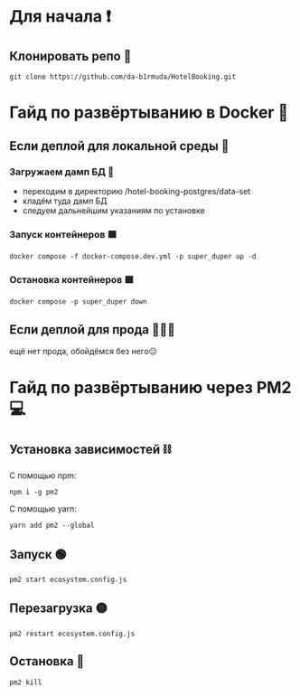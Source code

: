 # Для начала ❗

## Клонировать репо 💎

```
git clone https://github.com/da-b1rmuda/HotelBooking.git
```

# Гайд по развёртыванию в Docker 🐳

## Если деплой для локальной среды 🔨

### Загружаем дамп БД 📀

- переходим в директорию /hotel-booking-postgres/data-set
- кладём туда дамп БД
- следуем дальнейшим указаниям по установке

### Запуск контейнеров 🟩

```
docker compose -f docker-compose.dev.yml -p super_duper up -d
```

### Остановка контейнеров 🟥

```
docker compose -p super_duper down
```

## Если деплой для прода 💢💢💢

ещё нет прода, обойдёмся без него😐

# Гайд по развёртыванию через PM2 💻

## Установка зависимостей ⛓

С помощью npm:

```
npm i -g pm2
```

С помощью yarn:

```
yarn add pm2 --global
```

## Запуск 🟢

```
pm2 start ecosystem.config.js
```

## Перезагрузка 🟡

```
pm2 restart ecosystem.config.js
```

## Остановка 🔴

```
pm2 kill
```
